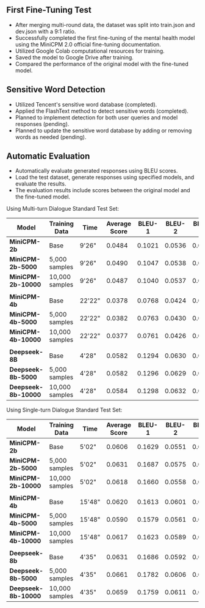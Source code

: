 ## First Fine-Tuning Test
- After merging multi-round data, the dataset was split into train.json and dev.json with a 9:1 ratio.
- Successfully completed the first fine-tuning of the mental health model using the MiniCPM 2.0 official fine-tuning documentation.
- Utilized Google Colab computational resources for training.
- Saved the model to Google Drive after training.
- Compared the performance of the original model with the fine-tuned model.


## Sensitive Word Detection
- Utilized Tencent's sensitive word database (completed).
- Applied the FlashText method to detect sensitive words (completed).
- Planned to implement detection for both user queries and model responses (pending).
- Planned to update the sensitive word database by adding or removing words as needed (pending).


## Automatic Evaluation
- Automatically evaluate generated responses using BLEU scores.
- Load the test dataset, generate responses using specified models, and evaluate the results.
- The evaluation results include scores between the original model and the fine-tuned model.


Using Multi-turn Dialogue Standard Test Set:

|Model|Training Data|Time|Average Score|BLEU-1|BLEU-2|BLEU-3|BLEU-4|Best Performer|
|---|---|---|---|---|---|---|---|---|
|**MiniCPM-2b**|Base|9'26"|0.0484|0.1021|0.0536|0.0265|0.0113||
|**MiniCPM-2b-5000**|5,000 samples|9'26"|0.0490|0.1047|0.0538|0.0263|0.0113|✅|
|**MiniCPM-2b-10000**|10,000 samples|9'26"|0.0487|0.1040|0.0537|0.0262|0.0109||
||||||||||
|**MiniCPM-4b**|Base|22'22"|0.0378|0.0768|0.0424|0.0220|0.0098||
|**MiniCPM-4b-5000**|5,000 samples|22'22"|0.0382|0.0763|0.0430|0.0227|0.0108|✅|
|**MiniCPM-4b-10000**|10,000 samples|22'22"|0.0377|0.0761|0.0426|0.0223|0.0099||
||||||||||
|**Deepseek-8B**|Base|4'28"|0.0582|0.1294|0.0630|0.0290|0.0115||
|**Deepseek-8b-5000**|5,000 samples|4'28"|0.0582|0.1296|0.0629|0.0288|0.0115||
|**Deepseek-8b-10000**|10,000 samples|4'28"|0.0584|0.1298|0.0632|0.0290|0.0116|✅|


Using Single-turn Dialogue Standard Test Set:

|Model|Training Data|Time|Average Score|BLEU-1|BLEU-2|BLEU-3|BLEU-4|Best Performer|
|---|---|---|---|---|---|---|---|---|
|**MiniCPM-2b**|Base|5'02"|0.0606|0.1629|0.0551|0.0167|0.0077||
|**MiniCPM-2b-5000**|5,000 samples|5'02"|0.0631|0.1687|0.0575|0.0181|0.0079|✅|
|**MiniCPM-2b-10000**|10,000 samples|5'02"|0.0618|0.1660|0.0558|0.0176|0.0078||
||||||||||
|**MiniCPM-4b**|Base|15'48"|0.0620|0.1613|0.0601|0.0187|0.0081|✅|
|**MiniCPM-4b-5000**|5,000 samples|15'48"|0.0590|0.1579|0.0561|0.0158|0.0063||
|**MiniCPM-4b-10000**|10,000 samples|15'48"|0.0617|0.1623|0.0589|0.0181|0.0073||
||||||||||
|**Deepseek-8b**|Base|4'35"|0.0631|0.1686|0.0592|0.0174|0.0074||
|**Deepseek-8b-5000**|5,000 samples|4'35"|0.0661|0.1782|0.0606|0.0179|0.0078|✅|
|**Deepseek-8b-10000**|10,000 samples|4'35"|0.0659|0.1759|0.0611|0.0185|0.0081||